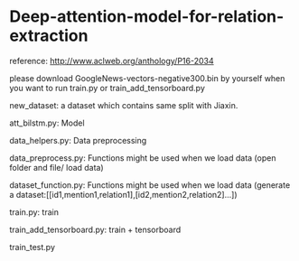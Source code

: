 # Deep-attention-model-for-relation-extraction

reference: http://www.aclweb.org/anthology/P16-2034

please download GoogleNews-vectors-negative300.bin by yourself when you want to run train.py or train_add_tensorboard.py

new_dataset: a dataset which contains same split with Jiaxin.

att_bilstm.py: Model

data_helpers.py: Data preprocessing

data_preprocess.py: Functions might be used when we load data
                   (open folder and file/ load data)

dataset_function.py: Functions might be used when we load data
                     (generate a dataset:[[id1,mention1,relation1],[id2,mention2,relation2]...])

train.py: train

train_add_tensorboard.py: train + tensorboard

train_test.py

